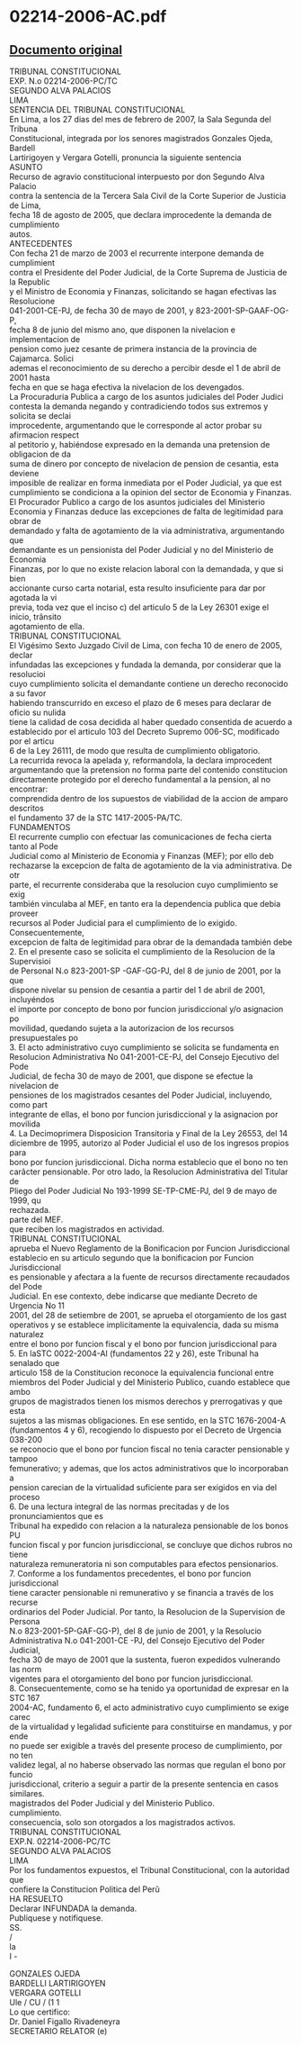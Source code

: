 
02214-2006-AC.pdf
=================
  
[Documento original](https://tc.gob.pe/jurisprudencia/2007/02214-2006-AC.pdf)  
---  
TRIBUNAL CONSTITUCIONAL  
EXP. N.o 02214-2006-PC/TC  
SEGUNDO ALVA PALACIOS  
LIMA  
SENTENCIA DEL TRIBUNAL CONSTITUCIONAL  
En Lima, a los 27 dias del mes de febrero de 2007, la Sala Segunda del Tribuna  
Constitucional, integrada por los senores magistrados Gonzales Ojeda, Bardell  
Lartirigoyen y Vergara Gotelli, pronuncia la siguiente sentencia  
ASUNTO  
Recurso de agravio constitucional interpuesto por don Segundo Alva Palacio  
contra la sentencia de la Tercera Sala Civil de la Corte Superior de Justicia de Lima,  
fecha 18 de agosto de 2005, que declara improcedente la demanda de cumplimiento  
autos.  
ANTECEDENTES  
Con fecha 21 de marzo de 2003 el recurrente interpone demanda de cumplimient  
contra el Presidente del Poder Judicial, de la Corte Suprema de Justicia de la Republic  
y el Ministro de Economia y Finanzas, solicitando se hagan efectivas las Resolucione  
041-2001-CE-PJ, de fecha 30 de mayo de 2001, y 823-2001-SP-GAAF-OG-P,  
fecha 8 de junio del mismo ano, que disponen la nivelacion e implementacion de  
pension como juez cesante de primera instancia de la provincia de Cajamarca. Solici  
ademas el reconocimiento de su derecho a percibir desde el 1 de abril de 2001 hasta  
fecha en que se haga efectiva la nivelacion de los devengados.  
La Procuraduria Publica a cargo de los asuntos judiciales del Poder Judici  
contesta la demanda negando y contradiciendo todos sus extremos y solicita se declai  
improcedente, argumentando que le corresponde al actor probar su afirmacion respect  
al petitorio y, habiéndose expresado en la demanda una pretension de obligacion de da  
suma de dinero por concepto de nivelacion de pension de cesantia, esta deviene  
imposible de realizar en forma inmediata por el Poder Judicial, ya que est  
cumplimiento se condiciona a la opinion del sector de Economia y Finanzas.  
El Procurador Publico a cargo de los asuntos judiciales del Ministerio  
Economia y Finanzas deduce las excepciones de falta de legitimidad para obrar de  
demandado y falta de agotamiento de la via administrativa, argumentando que  
demandante es un pensionista del Poder Judicial y no del Ministerio de Economia  
Finanzas, por lo que no existe relacion laboral con la demandada, y que si bien  
accionante curso carta notarial, esta resulto insuficiente para dar por agotada la vi  
previa, toda vez que el inciso c) del articulo 5 de la Ley 26301 exige el inicio, trânsito  
agotamiento de ella.  
TRIBUNAL CONSTITUCIONAL  
El Vigésimo Sexto Juzgado Civil de Lima, con fecha 10 de enero de 2005, declar  
infundadas las excepciones y fundada la demanda, por considerar que la resolucioi  
cuyo cumplimiento solicita el demandante contiene un derecho reconocido a su favor  
habiendo transcurrido en exceso el plazo de 6 meses para declarar de oficio su nulida  
tiene la calidad de cosa decidida al haber quedado consentida de acuerdo a  
establecido por el articulo 103 del Decreto Supremo 006-SC, modificado por el articu  
6 de la Ley 26111, de modo que resulta de cumplimiento obligatorio.  
La recurrida revoca la apelada y, reformandola, la declara improcedent  
argumentando que la pretension no forma parte del contenido constitucion  
directamente protegido por el derecho fundamental a la pension, al no encontrar:  
comprendida dentro de los supuestos de viabilidad de la accion de amparo descritos  
el fundamento 37 de la STC 1417-2005-PA/TC.  
FUNDAMENTOS  
El recurrente cumplio con efectuar las comunicaciones de fecha cierta tanto al Pode  
Judicial como al Ministerio de Economia y Finanzas (MEF); por ello deb  
rechazarse la excepcion de falta de agotamiento de la via administrativa. De otr  
parte, el recurrente consideraba que la resolucion cuyo cumplimiento se exig  
también vinculaba al MEF, en tanto era la dependencia publica que debia proveer  
recursos al Poder Judicial para el cumplimiento de lo exigido. Consecuentemente,  
excepcion de falta de legitimidad para obrar de la demandada también debe  
2. En el presente caso se solicita el cumplimiento de la Resolucion de la Supervisioi  
de Personal N.o 823-2001-SP -GAF-GG-PJ, del 8 de junio de 2001, por la que  
dispone nivelar su pension de cesantia a partir del 1 de abril de 2001, incluyéndos  
el importe por concepto de bono por funcion jurisdiccional y/o asignacion po  
movilidad, quedando sujeta a la autorizacion de los recursos presupuestales po  
3. El acto administrativo cuyo cumplimiento se solicita se fundamenta en  
Resolucion Administrativa No 041-2001-CE-PJ, del Consejo Ejecutivo del Pode  
Judicial, de fecha 30 de mayo de 2001, que dispone se efectue la nivelacion de  
pensiones de los magistrados cesantes del Poder Judicial, incluyendo, como part  
integrante de ellas, el bono por funcion jurisdiccional y la asignacion por movilida  
4. La Decimoprimera Disposicion Transitoria y Final de la Ley 26553, del 14  
diciembre de 1995, autorizo al Poder Judicial el uso de los ingresos propios para  
bono por funcion jurisdiccional. Dicha norma establecio que el bono no ten  
carâcter pensionable. Por otro lado, la Resolucion Administrativa del Titular de  
Pliego del Poder Judicial No 193-1999 SE-TP-CME-PJ, del 9 de mayo de 1999, qu  
rechazada.  
parte del MEF.  
que reciben los magistrados en actividad.  
TRIBUNAL CONSTITUCIONAL  
aprueba el Nuevo Reglamento de la Bonificacion por Funcion Jurisdiccional  
establecio en su articulo segundo que la bonificacion por Funcion Jurisdiccional  
es pensionable y afectara a la fuente de recursos directamente recaudados del Pode  
Judicial. En ese contexto, debe indicarse que mediante Decreto de Urgencia No 11  
2001, del 28 de setiembre de 2001, se aprueba el otorgamiento de los gast  
operativos y se establece implicitamente la equivalencia, dada su misma naturalez  
entre el bono por funcion fiscal y el bono por funcion jurisdiccional para  
5. En laSTC 0022-2004-AI (fundamentos 22 y 26), este Tribunal ha senalado que  
articulo 158 de la Constitucion reconoce la equivalencia funcional entre  
miembros del Poder Judicial y del Ministerio Publico, cuando establece que ambo  
grupos de magistrados tienen los mismos derechos y prerrogativas y que esta  
sujetos a las mismas obligaciones. En ese sentido, en la STC 1676-2004-A  
(fundamentos 4 y 6), recogiendo lo dispuesto por el Decreto de Urgencia 038-200  
se reconocio que el bono por funcion fiscal no tenia caracter pensionable y tampoo  
femunerativo; y ademas, que los actos administrativos que lo incorporaban a  
pension carecian de la virtualidad suficiente para ser exigidos en via del proceso  
6. De una lectura integral de las normas precitadas y de los pronunciamientos que es  
Tribunal ha expedido con relacion a la naturaleza pensionable de los bonos PU  
funcion fiscal y por funcion jurisdiccional, se concluye que dichos rubros no tiene  
naturaleza remuneratoria ni son computables para efectos pensionarios.  
7. Conforme a los fundamentos precedentes, el bono por funcion jurisdiccional  
tiene caracter pensionable ni remunerativo y se financia a través de los recurse  
ordinarios del Poder Judicial. Por tanto, la Resolucion de la Supervision de Persona  
N.o 823-2001-5P-GAF-GG-P), del 8 de junio de 2001, y la Resolucio  
Administrativa N.o 041-2001-CE -PJ, del Consejo Ejecutivo del Poder Judicial,  
fecha 30 de mayo de 2001 que la sustenta, fueron expedidos vulnerando las norm  
vigentes para el otorgamiento del bono por funcion jurisdiccional.  
8. Consecuentemente, como se ha tenido ya oportunidad de expresar en la STC 167  
2004-AC, fundamento 6, el acto administrativo cuyo cumplimiento se exige carec  
de la virtualidad y legalidad suficiente para constituirse en mandamus, y por ende  
no puede ser exigible a través del presente proceso de cumplimiento, por no ten  
validez legal, al no haberse observado las normas que regulan el bono por funcio  
jurisdiccional, criterio a seguir a partir de la presente sentencia en casos similares.  
magistrados del Poder Judicial y del Ministerio Publico.  
cumplimiento.  
consecuencia, solo son otorgados a los magistrados activos.  
TRIBUNAL CONSTITUCIONAL  
EXP.N. 02214-2006-PC/TC  
SEGUNDO ALVA PALACIOS  
LIMA  
Por los fundamentos expuestos, el Tribunal Constitucional, con la autoridad que  
confiere la Constitucion Politica del Perû  
HA RESUELTO  
Declarar INFUNDADA la demanda.  
Publiquese y notifiquese.  
SS.  
/  
la  
I -  
  
GONZALES OJEDA  
BARDELLI LARTIRIGOYEN  
VERGARA GOTELLI  
Ule / CU / (1 1  
Lo que certifico:  
Dr. Daniel Figallo Rivadeneyra  
SECRETARIO RELATOR (e)